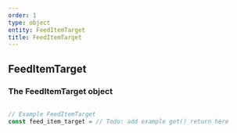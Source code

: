 ```yaml
---
order: 1
type: object
entity: FeedItemTarget
title: FeedItemTarget
---
```


## FeedItemTarget

### The FeedItemTarget object

```javascript

// Example FeedItemTarget
const feed_item_target = // Todo: add example get() return here

```
